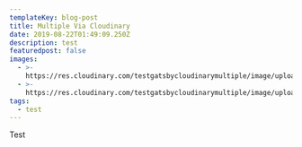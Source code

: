 ```yaml
---
templateKey: blog-post
title: Multiple Via Cloudinary
date: 2019-08-22T01:49:09.250Z
description: test
featuredpost: false
images:
  - >-
    https://res.cloudinary.com/testgatsbycloudinarymultiple/image/upload/v1566436788/samples/cloudinary-group.jpg
  - >-
    https://res.cloudinary.com/testgatsbycloudinarymultiple/image/upload/v1566436787/samples/imagecon-group.jpg
tags:
  - test
---
```


Test
